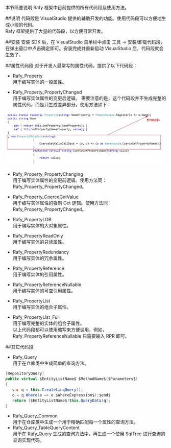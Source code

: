 本节简要说明 Rafy 框架中目前提供的所有代码段及使用方法。  

##说明
代码段是 VisualStudio 提供的辅助开发的功能。使用代码段可以方便地生成小段的代码。<br>
Rafy 框架提供了大量的代码段，以方便日常开发。

##安装
安装 SDK 后，在 VisualStudio 菜单栏中点击 工具 -> 安装/卸载代码段，在弹出窗口中点击确定即可。安装完成并重新启动 VisualStudio 后，代码段就会生效了。

##属性代码段
对于开发人最常写的属性代码，提供了以下代码段：
 - Rafy_Property   
  用于编写实体的一般属性。

 - Rafy_Property_PropertyChanged   
  用于编写实体属性的变更后逻辑。
  需要注意的是，这个代码段并不生成完整的属性代码，而是只生成差异部分。使用方法如下：

  ![](../../../images/Snippets_PropertyChangedUsage.png)

 - Rafy_Property_PropertyChanging   
  用于编写实体属性的变更前逻辑。使用方法同：Rafy_Property_PropertyChanged。

 - Rafy_Property_CoerceGetValue   
  用于编写实体属性的强制 Get 逻辑。使用方法同：Rafy_Property_PropertyChanged。

 - Rafy_PropertyLOB   
  用于编写实体的大对象属性。

 - Rafy_PropertyReadOnly   
  用于编写实体的只读属性。

 - Rafy_PropertyRedundancy   
  用于编写实体的冗余属性。

 - Rafy_PropertyReference   
  用于编写实体的引用属性。

 - Rafy_PropertyReferenceNullable   
  用于编写实体的可空引用属性。

 - Rafy_PropertyList   
  用于编写实体的组合子属性。

 - Rafy_PropertyList_Full   
  用于编写完整的实体的组合子属性。  
  以上代码段都可以使用缩写来方便调用，例如，Rafy_PropertyReferenceNullable 只需要输入 RPR 即可。

##其它代码段
 - Rafy_Query   
  用于在仓库类中生成简单的查询方法。

 ```cs
[RepositoryQuery]
public virtual $EntityListName$ $MethodName$($Parameters$)
{
    var q = this.CreateLinqQuery();
    q = q.Where(e => e.$WhereExpression$);$end$
    return ($EntityListName$)this.QueryData(q);
}
 ```

 - Rafy_Query_Common   
  用于在仓库类中生成一个用于精确匹配每一个属性的查询方法。
 - Rafy_Query_TableQueryContent    
  用于在 Rafy_Query 生成的查询方法中，再生成一个使用 SqlTree 进行查询的查询实现代码。
